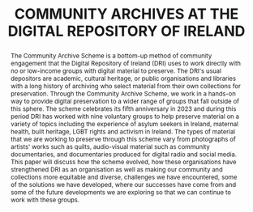 ---
abstract: The Community Archive Scheme is a bottom-up method of community engagement
  that the Digital Repository of Ireland (DRI) uses to work directly with no or low-income
  groups with digital material to preserve. The DRI's usual depositors are academic,
  cultural heritage, or public organisations and libraries with a long history of
  archiving who select material from their own collections for preservation. Through
  the Community Archive Scheme, we work in a hands-on way to provide digital preservation
  to a wider range of groups that fall outside of this sphere. The scheme celebrates
  its fifth anniversary in 2023 and during this period DRI has worked with nine voluntary
  groups to help preserve material on a variety of topics including the experience
  of asylum seekers in Ireland, maternal health, built heritage, LGBT rights and activism
  in Ireland. The types of material that we are working to preserve through this scheme
  vary from photographs of artists' works such as quilts, audio-visual material such
  as community documentaries, and documentaries produced for digital radio and social
  media. This paper will discuss how the scheme evolved, how these organisations have
  strengthened DRI as an organisation as well as making our community and collections
  more equitable and diverse, challenges we have encountered, some of the solutions
  we have developed, where our successes have come from and some of the future developments
  we are exploring so that we can continue to work with these groups.
creators:
- Griffith, Lisa
- Long, Kevin
date: null
document_url: https://www.ideals.illinois.edu/items/128321/bitstreams/429007/data.pdf
grand_parent: iPRES
institutions: []
keywords:
- digital archives
- community archives
- digital preservation
- inclusion
- membership
- ireland
- cultural heritage data
landing_page_url: https://hdl.handle.net/2142/121118
language: eng
layout: publication
license: CC-BY 4.0 International
notes_url: null
parent: iPRES 2023
publication_type: paper
size: null
slides_url: https://hdl.handle.net/2142/121671
source_name: iPRES
stream_url: null
title: COMMUNITY ARCHIVES AT THE DIGITAL REPOSITORY OF IRELAND
year: 2023
---
